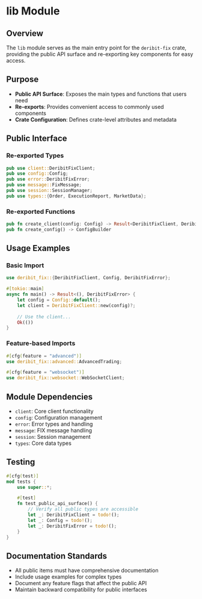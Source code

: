 # lib Module

## Overview

The `lib` module serves as the main entry point for the `deribit-fix` crate, providing the public API surface and re-exporting key components for easy access.

## Purpose

- **Public API Surface**: Exposes the main types and functions that users need
- **Re-exports**: Provides convenient access to commonly used components
- **Crate Configuration**: Defines crate-level attributes and metadata

## Public Interface

### Re-exported Types

```rust
pub use client::DeribitFixClient;
pub use config::Config;
pub use error::DeribitFixError;
pub use message::FixMessage;
pub use session::SessionManager;
pub use types::{Order, ExecutionReport, MarketData};
```

### Re-exported Functions

```rust
pub fn create_client(config: Config) -> Result<DeribitFixClient, DeribitFixError>
pub fn create_config() -> ConfigBuilder
```

## Usage Examples

### Basic Import

```rust
use deribit_fix::{DeribitFixClient, Config, DeribitFixError};

#[tokio::main]
async fn main() -> Result<(), DeribitFixError> {
    let config = Config::default();
    let client = DeribitFixClient::new(config)?;
    
    // Use the client...
    Ok(())
}
```

### Feature-based Imports

```rust
#[cfg(feature = "advanced")]
use deribit_fix::advanced::AdvancedTrading;

#[cfg(feature = "websocket")]
use deribit_fix::websocket::WebSocketClient;
```

## Module Dependencies

- `client`: Core client functionality
- `config`: Configuration management
- `error`: Error types and handling
- `message`: FIX message handling
- `session`: Session management
- `types`: Core data types

## Testing

```rust
#[cfg(test)]
mod tests {
    use super::*;

    #[test]
    fn test_public_api_surface() {
        // Verify all public types are accessible
        let _: DeribitFixClient = todo!();
        let _: Config = todo!();
        let _: DeribitFixError = todo!();
    }
}
```

## Documentation Standards

- All public items must have comprehensive documentation
- Include usage examples for complex types
- Document any feature flags that affect the public API
- Maintain backward compatibility for public interfaces
